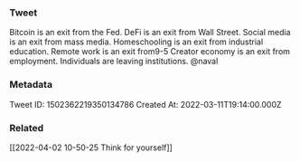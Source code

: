 ### Tweet
Bitcoin is an exit from the Fed.
DeFi is an exit from Wall Street.
Social media is an exit from mass media.
Homeschooling is an exit from industrial education.
Remote work is an exit from9-5
Creator economy is an exit from employment.
Individuals are leaving institutions.
@naval

### Metadata
Tweet ID: 1502362219350134786
Created At: 2022-03-11T19:14:00.000Z

### Related
[[2022-04-02 10-50-25 Think for yourself]]

